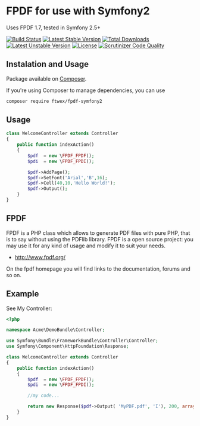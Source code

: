 FPDF for use with Symfony2
==========================

Uses FPDF 1.7, tested in Symfony 2.5+

[![Build Status](https://travis-ci.org/FTwex/fpdf-symfony2.svg?branch=master)](https://travis-ci.org/FTwex/fpdf-symfony2)
[![Latest Stable Version](https://poser.pugx.org/ftwex/fpdf-symfony2/v/stable.svg)](https://packagist.org/packages/ftwex/fpdf-symfony2) [![Total Downloads](https://poser.pugx.org/ftwex/fpdf-symfony2/downloads.svg)](https://packagist.org/packages/ftwex/fpdf-symfony2) [![Latest Unstable Version](https://poser.pugx.org/ftwex/fpdf-symfony2/v/unstable.svg)](https://packagist.org/packages/ftwex/fpdf-symfony2) [![License](https://poser.pugx.org/ftwex/fpdf-symfony2/license.svg)](https://packagist.org/packages/ftwex/fpdf-symfony2)
[![Scrutinizer Code Quality](https://scrutinizer-ci.com/g/ftwex/fpdf-symfony2/badges/quality-score.png?b=master)](https://scrutinizer-ci.com/g/ftwex/fpdf-symfony2/?branch=master)

## Instalation and Usage

Package available on [Composer](https://packagist.org/packages/ftwex/fpdf-symfony2).

If you're using Composer to manage dependencies, you can use

```sh
composer require ftwex/fpdf-symfony2
```

Usage
-----
```php
class WelcomeController extends Controller
{
    public function indexAction()
    {
        $pdf  = new \FPDF_FPDF();
        $pdi  = new \FPDF_FPDI();

        $pdf->AddPage();
        $pdf->SetFont('Arial','B',16);
        $pdf->Cell(40,10,'Hello World!');
        $pdf->Output();
    }
}

```

FPDF
-----
FPDF is a PHP class which allows to generate PDF files with pure PHP, that is to say without using the PDFlib library. FPDF is a open source project: you may use it for any kind of usage and modify it to suit your needs.

- http://www.fpdf.org/

On the fpdf homepage you will find links to the documentation, forums and so on.

Example
-------

See My Controller:

```php
<?php

namespace Acme\DemoBundle\Controller;

use Symfony\Bundle\FrameworkBundle\Controller\Controller;
use Symfony\Component\HttpFoundation\Response;

class WelcomeController extends Controller
{
    public function indexAction()
    {
        $pdf  = new \FPDF_FPDF();
        $pdi  = new \FPDF_FPDI();

        //my code...

        return new Response($pdf->Output( 'MyPDF.pdf', 'I'), 200, array('Content-Type' => 'application/pdf'));
    }
}

```
